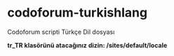 # codoforum-turkishlang
Codoforum scripti Türkçe Dil dosyası<p>
<b>tr_TR klasörünü atacağınız dizin: /sites/default/locale</b>
